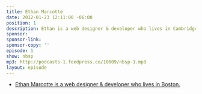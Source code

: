 ```yaml
---
title: Ethan Marcotte
date: 2012-01-23 12:11:00 -06:00
position: 1
description: Ethan is a web designer & developer who lives in Cambridge, Massachusetts. He’s also the author several web design books including Responsive Web Design, a book that’s helped revolutionize the way websites are built. He frequently speaks on web standards and responsive web design at conferences and tweets about it @beep and @rwd.
sponsor:
sponsor-link:
sponsor-copy: ''
episode: 1
show: nbsp
mp3: http://podcasts-1.feedpress.co/10609/nbsp-1.mp3
layout: episode
---
```


* [Ethan Marcotte is a web designer & developer who lives in Boston.](http://ethanmarcotte.com/)
